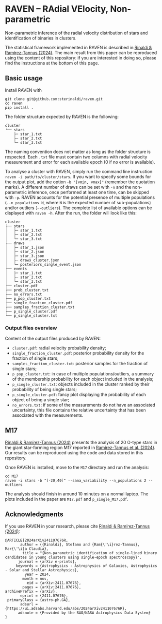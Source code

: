 # RAVEN – RAdial VElocity, Non-parametric
Non-parametric inference of the radial velocity distribution of stars and identification of binaries in clusters. 

The statistical framework implemented in RAVEN is described in [Rinaldi & Ramírez-Tannus (2024)](https://arxiv.org/pdf/2411.07676). The main result from this paper can be reproduced using the content of this repository: if you are interested in doing so, please find the instructions at the bottom of this page.

## Basic usage
Install RAVEN with 
```
git clone git@github.com:sterinaldi/raven.git
cd raven
pip install .
```

The folder structure expected by RAVEN is the following:

```
cluster
└── stars
    ├─ star_1.txt
    ├─ star_2.txt
    └─ star_3.txt
```

The naming convention does not matter as long as the folder structure is respected. Each `.txt` file must contain two columns with radial velocity measurement and error for each available epoch (0 if no error is available).

To analyse a cluster with RAVEN, simply run the command line instruction `raven -i path/to/cluster/stars`. If you want to specify some bounds for the output plot, add the option `-b "[vmin, vmax]"` (remember the quotation marks). A different number of draws can be set with `-n` and the non-parametric inference, once performed at least one time, can be skipped with `-p`. RAVEN accounts for the potential presence of multiple populations (`--n_populations N`, where `N` is the expected number of sub-populations) and/or outliers (`--outliers`). The complete list of available options can be displayed with `raven -h`. After the run, the folder will look like this:

```
cluster
├── stars
│   ├─ star_1.txt
│   ├─ star_2.txt
│   └─ star_3.txt
├── draws
│   ├─ star_1.json
│   ├─ star_2.json
│   ├─ star_3.json
│   ├─ draws_cluster.json
│   └─ posteriors_single_event.json
├── events
│   ├─ star_1.txt
│   ├─ star_2.txt
│   └─ star_3.txt
├── cluster.pdf
├── prob_cluster.txt
├── no_errors.txt
├── p_pop_cluster.txt
├── single_fraction_cluster.pdf
├── samples_fraction_cluster.txt
├── p_single_cluster.pdf
└── p_single_cluster.txt
```

### Output files overview
Content of the output files produced by RAVEN:

* `cluster.pdf`: radial velocity probability density;
* `single_fraction_cluster.pdf`: posterior probability density for the fraction of single stars;
* `samples_fraction_cluster.txt`: posterior samples for the fraction of single stars;
* `p_pop_cluster.txt`: in case of multiple populations/outliers, a summary of the membership probability for each object included in the analysis; 
* `p_single_cluster.txt`: objects included in the cluster ranked by their probability of being single stars;
* `p_single_cluster.pdf`: fancy plot displaying the probability of each object of being a single star;
* `no_errors.txt`: if some of the measurements do not have an associated uncertainty, this file contains the relative uncertainty that has been associated with the measurements.

## M17
[Rinaldi & Ramírez-Tannus (2024)](https://arxiv.org/pdf/2411.07676) presents the analysis of 20 O-type stars in the giant star-forming region M17 reported in  [Ramírez-Tannus et al. (2024)](https://www.aanda.org/articles/aa/full_html/2024/10/aa50256-24/aa50256-24.html). Our results can be reproduced using the code and data stored in this repository.

Once RAVEN is installed, move to the `M17` directory and run the analysis:
```
cd M17
raven -i stars -b "[-20,40]" --sana_variability --n_populations 2 --outliers
```
The analysis should finish in around 10 minutes on a normal laptop. The plots included in the paper are `M17.pdf` and `p_single_M17.pdf`.

## Acknowledgments
If you use RAVEN in your research, please cite [Rinaldi & Ramírez-Tannus (2024)](https://arxiv.org/pdf/2411.07676):

```text
@ARTICLE{2024arXiv241107676R,
       author = {{Rinaldi}, Stefano and {Ram{\'\i}rez-Tannus}, Mar{\'\i}a Claudia},
        title = "{Non-parametric identification of single-lined binary candidates in young clusters using single-epoch spectroscopy}",
      journal = {arXiv e-prints},
     keywords = {Astrophysics - Astrophysics of Galaxies, Astrophysics - Solar and Stellar Astrophysics},
         year = 2024,
        month = nov,
          eid = {arXiv:2411.07676},
        pages = {arXiv:2411.07676},
archivePrefix = {arXiv},
       eprint = {2411.07676},
 primaryClass = {astro-ph.GA},
       adsurl = {https://ui.adsabs.harvard.edu/abs/2024arXiv241107676R},
      adsnote = {Provided by the SAO/NASA Astrophysics Data System}
}
```

